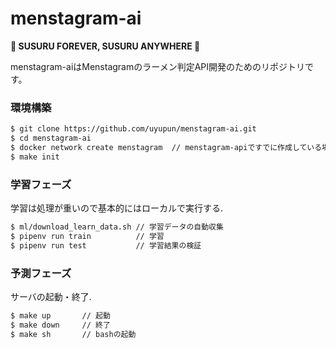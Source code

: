 # menstagram-ai

**🍜 SUSURU FOREVER, SUSURU ANYWHERE 🍜**

menstagram-aiはMenstagramのラーメン判定API開発のためのリポジトリです。

### 環境構築

```bash
$ git clone https://github.com/uyupun/menstagram-ai.git
$ cd menstagram-ai
$ docker network create menstagram  // menstagram-apiですでに作成している場合は実行しなくて良い
$ make init
```

### 学習フェーズ
学習は処理が重いので基本的にはローカルで実行する.

```bash
$ ml/download_learn_data.sh // 学習データの自動収集
$ pipenv run train          // 学習
$ pipenv run test           // 学習結果の検証
```

### 予測フェーズ
サーバの起動・終了.

```bash
$ make up       // 起動
$ make down     // 終了
$ make sh       // bashの起動
```